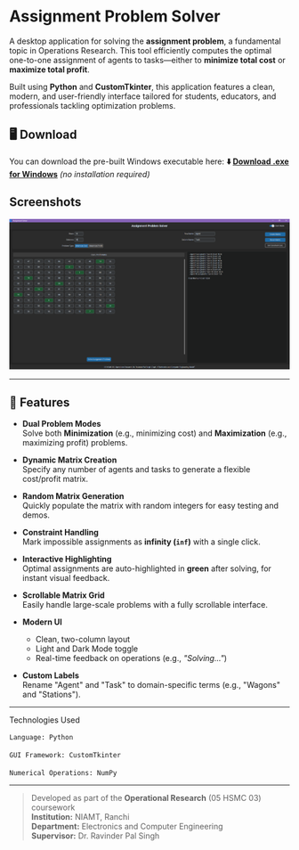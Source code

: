 # Assignment Problem Solver

A desktop application for solving the **assignment problem**, a fundamental topic in Operations Research. This tool efficiently computes the optimal one-to-one assignment of agents to tasks—either to **minimize total cost** or **maximize total profit**.

Built using **Python** and **CustomTkinter**, this application features a clean, modern, and user-friendly interface tailored for students, educators, and professionals tackling optimization problems.

## 🖥️ Download
You can download the pre-built Windows executable here:
**⬇️ [Download .exe for Windows](https://github.com/utsavumang/python-operations-research-assignment/releases/download/v1.0.0/app.exe)** _(no installation required)_

## Screenshots
![alt text](image.png)

---

## 🔧 Features

- **Dual Problem Modes**  
  Solve both **Minimization** (e.g., minimizing cost) and **Maximization** (e.g., maximizing profit) problems.

- **Dynamic Matrix Creation**  
  Specify any number of agents and tasks to generate a flexible cost/profit matrix.

- **Random Matrix Generation**  
  Quickly populate the matrix with random integers for easy testing and demos.

- **Constraint Handling**  
  Mark impossible assignments as **infinity (`inf`)** with a single click.

- **Interactive Highlighting**  
  Optimal assignments are auto-highlighted in **green** after solving, for instant visual feedback.

- **Scrollable Matrix Grid**  
  Easily handle large-scale problems with a fully scrollable interface.

- **Modern UI**

  - Clean, two-column layout
  - Light and Dark Mode toggle
  - Real-time feedback on operations (e.g., _"Solving..."_)

- **Custom Labels**  
  Rename "Agent" and "Task" to domain-specific terms (e.g., "Wagons" and "Stations").

---
Technologies Used

    Language: Python

    GUI Framework: CustomTkinter

    Numerical Operations: NumPy

---

> Developed as part of the **Operational Research** (05 HSMC 03) coursework  
> **Institution:** NIAMT, Ranchi  
> **Department:** Electronics and Computer Engineering  
> **Supervisor:** Dr. Ravinder Pal Singh
